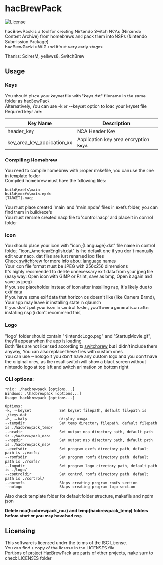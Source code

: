 # hacBrewPack

![License](https://img.shields.io/badge/license-ISC-blue.svg)

hacBrewPack is a tool for creating Nintendo Switch NCAs (Nintendo Content Archive) from homebrews and pack them into NSPs (Nintendo Submission Package)  
hacBrewPack is WIP and it's at very early stages  
  
Thanks: SciresM, yellows8, SwitchBrew

## Usage

### Keys
You should place your keyset file with "keys.dat" filename in the same folder as hacBewPack  
Alternatively, You can use -k or --keyset option to load your keyset file  
Required keys are:  

Key Name | Description
-------- | -----------
header_key | NCA Header Key
key_area_key_application_xx | Application key area encryption keys

### Compiling Homebrew
You need to compile homebrew with proper makefile, you can use the one in template folder  
Compiled homebrew must have the following files:  
```
build\exefs\main  
build\exefs\main.npdm  
[TARGET].nacp  
```
You must place created 'main' and 'main.npdm' files in exefs folder, you can find them in build/exefs  
You must rename created nacp file to 'control.nacp' and place it in control folder  

### Icon
You should place your icon with "icon_{Language}.dat" file name in control folder, "icon_AmericanEnglish.dat" is the default one if you don't manually edit your nacp, dat files are just renamed jpg files  
Check [switchbrew](http://switchbrew.org/index.php/Settings_services#LanguageCode) for more info about language names  
Your icon file format must be JPEG with 256x256 dimensions  
It's highly recomended to delete unnecessary exif data from your jpeg file (easy way: Open icon with GIMP or Paint, save as bmp, Open it again and save as jpeg)  
If you see placeholder instead of icon after installing nsp, It's likely due to exif data  
If you have some exif data that horizon os doesn't like (like Camera Brand), Your app may leave in installing state in qlaunch  
If you don't put your icon in control folder, you'll see a general icon after installing nsp (i don't recommend this)  
### Logo
"logo" folder should contain "NintendoLogo.png" and "StartupMovie.gif", they'll appear when the app is loading  
Both files are not licensed according to [switchbrew](http://switchbrew.org/index.php/NCA_Content_FS) but i didn't include them anyway, You can also replace these files with custom ones  
You can use --nologo if you don't have any custom logo and you don't have the original ones, as the result switch will show a black screen without nintendo logo at top left and switch animation on bottom right  
### CLI options:  
```
*nix: ./hacbrewpack [options...]  
Windows: .\hacbrewpack [options...]  
Usage: hackbrewpack [options...]  
  
Options:  
-k, --keyset             Set keyset filepath, default filepath is ./keys.dat  
-h, --help               Display usage  
--tempdir                Set temp directory filepath, default filepath is ./hacbrewpack_temp/  
--ncadir                 Set output nca directory path, default path is ./hacbrewpack_nca/  
--nspdir                 Set output nsp directory path, default path is ./hacbrewpack_nsp/  
--exefsdir               Set program exefs directory path, default path is ./exefs/  
--romfsdir               Set program romfs directory path, default path is ./romfs/  
--logodir                Set program logo directory path, default path is ./logo/  
--controldir             Set control romfs directory path, default path is ./control/  
--noromfs                Skips creating program romfs section  
--nologo                 Skips creating program logo section  
```
Also check template folder for default folder structure, makefile and npdm json  
  
**Delete nca(hacbrewpack_nca) and temp(hacbrewpack_temp) folders before start or you may have bad nsp**

## Licensing

This software is licensed under the terms of the ISC License.  
You can find a copy of the license in the LICENSES file.  
Portions of project HacBrewPack are parts of other projects, make sure to check LICENSES folder